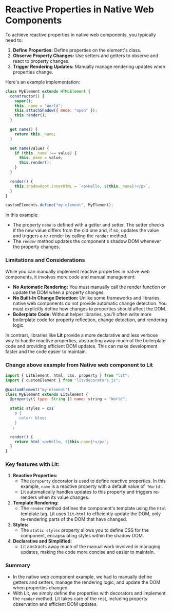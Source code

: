 # Reactive Properties in Native Web Components

To achieve reactive properties in native web components, you typically need to:

1. **Define Properties:**
Define properties on the element's class.
2. **Observe Property Changes:**
Use setters and getters to observe and react to property changes.
3. **Trigger Rendering Updates:**
Manually manage rendering updates when properties change.

Here's an example implementation:

```jsx
class MyElement extends HTMLElement {
  constructor() {
    super();
    this._name = "World";
    this.attachShadow({ mode: "open" });
    this.render();
  }

  get name() {
    return this._name;
  }

  set name(value) {
    if (this._name !== value) {
      this._name = value;
      this.render();
    }
  }

  render() {
    this.shadowRoot.innerHTML = `<p>Hello, ${this._name}!</p>`;
  }
}

customElements.define("my-element", MyElement);
```

In this example:

- The property `name` is defined with a getter and setter. The setter checks if the new value differs from the old one and, if so, updates the value and triggers a re-render by calling the `render` method.
- The `render` method updates the component's shadow DOM whenever the property changes.

### Limitations and Considerations

While you can manually implement reactive properties in native web components, it involves more code and manual management:

- **No Automatic Rendering:** You must manually call the render function or update the DOM when a property changes.
- **No Built-In Change Detection:** Unlike some frameworks and libraries, native web components do not provide automatic change detection. You must explicitly define how changes to properties should affect the DOM.
- **Boilerplate Code:** Without helper libraries, you'll often write more boilerplate code for property reflection, change detection, and rendering logic.

In contrast, libraries like **Lit** provide a more declarative and less verbose way to handle reactive properties, abstracting away much of the boilerplate code and providing efficient DOM updates. This can make development faster and the code easier to maintain.

### Change above example from Native web component to Lit

```jsx
import { LitElement, html, css, property } from "lit";
import { customElement } from "lit/decorators.js";

@customElement("my-element")
class MyElement extends LitElement {
  @property({ type: String }) name: string = "World";

  static styles = css`
    p {
      color: blue;
    }
  `;

  render() {
    return html`<p>Hello, ${this.name}!</p>`;
  }
}
```

### Key features with Lit:

1. **Reactive Properties:**
    - The `@property` decorator is used to define reactive properties. In this example, `name` is a reactive property with a default value of `'World'`.
    - Lit automatically handles updates to this property and triggers re-renders when its value changes.
2. **Template Rendering:**
    - The `render` method defines the component's template using the `html` template tag. Lit uses `lit-html` to efficiently update the DOM, only re-rendering parts of the DOM that have changed.
3. **Styles:**
    - The `static styles` property allows you to define CSS for the component, encapsulating styles within the shadow DOM.
4. **Declarative and Simplified:**
    - Lit abstracts away much of the manual work involved in managing updates, making the code more concise and easier to maintain.

### Summary

- In the native web component example, we had to manually define getters and setters, manage the rendering logic, and update the DOM when properties changed.
- With Lit, we simply define the properties with decorators and implement the `render` method. Lit takes care of the rest, including property observation and efficient DOM updates.